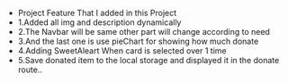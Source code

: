 * Project Feature That I added in this Project
* 1.Added all img and description dynamically
* 2.The Navbar will be same other part will change according to need
* 3.And the last one is use pieChart for showing how much donate
* 4.Adding SweetAleart When card is selected over 1 time
* 5.Save  donated item to the  local storage and displayed it in the donate route..

